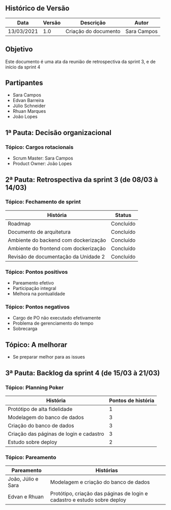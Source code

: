 

## Histórico de Versão

| Data | Versão | Descrição | Autor |
|--------|-----------|---------------|---------|
| 13/03/2021 | 1.0 | Criação do documento | Sara Campos  |

## Objetivo

Este documento é uma ata da reunião de retrospectiva da sprint 3, e de início da sprint 4

## Partipantes

* Sara Campos
* Edvan Barreira
* Júlio Schneider
* Rhuan Marques
* João Lopes

## 1ª Pauta: Decisão organizacional

### Tópico: Cargos rotacionais

* Scrum Master: Sara Campos
* Product Owner: João Lopes

## 2ª Pauta: Retrospectiva da sprint 3 (de 08/03 à 14/03)

### Tópico: Fechamento de sprint


| História | Status |
|--|--|
| Roadmap | Concluído |
| Documento de arquitetura | Concluído |
| Ambiente do backend com dockerização | Concluído |
| Ambiente do frontend com dockerização | Concluído |
| Revisão de documentação da Unidade 2 | Concluído |

### Tópico: Pontos positivos

* Pareamento efetivo
* Participação integral
* Melhora na pontualidade

### Tópico: Pontos negativos

* Cargo de PO não executado efetivamente
* Problema de gerenciamento do tempo
* Sobrecarga

## Tópico: A melhorar

* Se preparar melhor para as issues

## 3ª Pauta: Backlog da sprint 4 (de 15/03 à 21/03)

### Tópico: Planning Poker

| História | Pontos de história |
|--|--|
| Protótipo de alta fidelidade  | 1 |
| Modelagem do banco de dados  | 3 |
| Criação do banco de dados  | 3 |
| Criação das páginas de login e cadastro | 3 |
| Estudo sobre deploy  | 2 |


### Tópico: Pareamento

| Pareamento | Histórias |
|--|--|
| João, Júlio e Sara | Modelagem e criação do banco de dados |
| Edvan e Rhuan | Protótipo, criação das páginas de login e cadastro e estudo sobre deploy |